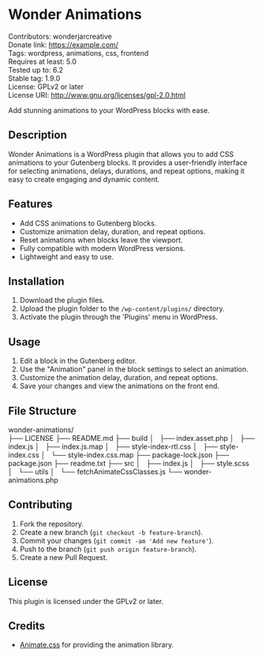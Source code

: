 # Wonder Animations

Contributors: wonderjarcreative  
Donate link: https://example.com/  
Tags: wordpress, animations, css, frontend  
Requires at least: 5.0  
Tested up to: 6.2  
Stable tag: 1.9.0  
License: GPLv2 or later  
License URI: http://www.gnu.org/licenses/gpl-2.0.html

Add stunning animations to your WordPress blocks with ease.

## Description

Wonder Animations is a WordPress plugin that allows you to add CSS animations to your Gutenberg blocks. It provides a user-friendly interface for selecting animations, delays, durations, and repeat options, making it easy to create engaging and dynamic content.

## Features

- Add CSS animations to Gutenberg blocks.
- Customize animation delay, duration, and repeat options.
- Reset animations when blocks leave the viewport.
- Fully compatible with modern WordPress versions.
- Lightweight and easy to use.

## Installation

1. Download the plugin files.
2. Upload the plugin folder to the `/wp-content/plugins/` directory.
3. Activate the plugin through the 'Plugins' menu in WordPress.

## Usage

1. Edit a block in the Gutenberg editor.
2. Use the "Animation" panel in the block settings to select an animation.
3. Customize the animation delay, duration, and repeat options.
4. Save your changes and view the animations on the front end.

## File Structure

wonder-animations/  
├── LICENSE
├── README.md
├── build
│   ├── index.asset.php
│   ├── index.js
│   ├── index.js.map
│   ├── style-index-rtl.css
│   ├── style-index.css
│   └── style-index.css.map
├── package-lock.json
├── package.json
├── readme.txt
├── src
│   ├── index.js
│   ├── style.scss
│   └── utils
│   └── fetchAnimateCssClasses.js
└── wonder-animations.php

## Contributing

1. Fork the repository.
2. Create a new branch (`git checkout -b feature-branch`).
3. Commit your changes (`git commit -am 'Add new feature'`).
4. Push to the branch (`git push origin feature-branch`).
5. Create a new Pull Request.

## License

This plugin is licensed under the GPLv2 or later.

## Credits

- [Animate.css](https://animate.style/) for providing the animation library.
